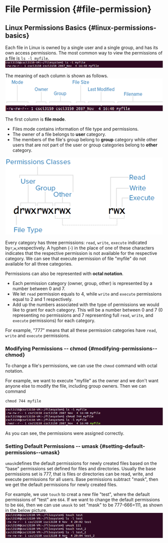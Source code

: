 # File Permission {#file-permission}

## Linux Permissions Basics {#linux-permissions-basics}

Each file in Linux is owned by a single user and a single group, and has its own access permissions. The most common way to view the permissions of a file is `ls -l myfile`.![](assets/ls_l.png)

The meaning of each column is shown as follows.![](assets/ls_l1.png)

The first column is **file mode**. 
* Files mode contains information of file type and permissions. 
* The owner of a file belongs to **user** category. 
* The members of the file's group belong to **group** category while other users that are not part of the user or group categories belong to **other** category. 

![](assets/mode.png)

Every category has three permissions: `read`, `write`, `execute` indicated by`r`,`w`,`x`respectively. A hyphen \(-\) in the place of one of these characters indicates that the respective permission is not available for the respective category. We can see that execute permission of file "myfile" do not available for all three categories.

Permissions can also be represented with **octal notation**. 
* Each permission category \(owner, group, other\) is represented by a number between 0 and 7. 
* We let `read` permission equals to 4, while `write` and `execute` permissions equal to 2 and 1 respectively. 
* Add up the numbers associated with the type of permissions we would like to grant for each category. This will be a number between 0 and 7 \(0 representing no permissions and 7 representing full `read`, `write`, and `execute` permissions\) for each category. 

For example, "777" means that all these permission categories have `read`, `write` and `execute` permissions.

### Modifying Permissions -- chmod {#modifying-permissions--chmod}

To change a file's permissions, we can use the `chmod` command with octal notation. 

For example, we want to execute "myfile" as the owner and we don't want anyone else to modify the file, including group owners. Then we can command

```
chmod 744 myfile

```

![](assets/chmod.png)

As you can see, the permissions were assigned correctly.

### Setting Default Permissions -- umask {#setting-default-permissions--umask}

`umask`defines the default permissions for newly created files based on the "base" permissions set defined for files and directories. Usually the base permissions set is 777, that is files or directories can be read, write, and execute permissions for all users. Base permissions subtract "mask", then we get the default permissions for newly created files.

For example, we use `touch` to creat a new file "test", where the default permissions of "test" are `664`. If we want to change the default permissions to be `666`, then we can use `umask` to set "mask" to be 777-666=111, as shown in the below picture.
![](assets/umask.png)


